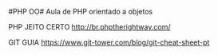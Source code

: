 #PHP  OO#
Aula de PHP orientado a objetos



PHP JEITO CERTO
http://br.phptherightway.com/


GIT GUIA
https://www.git-tower.com/blog/git-cheat-sheet-pt

